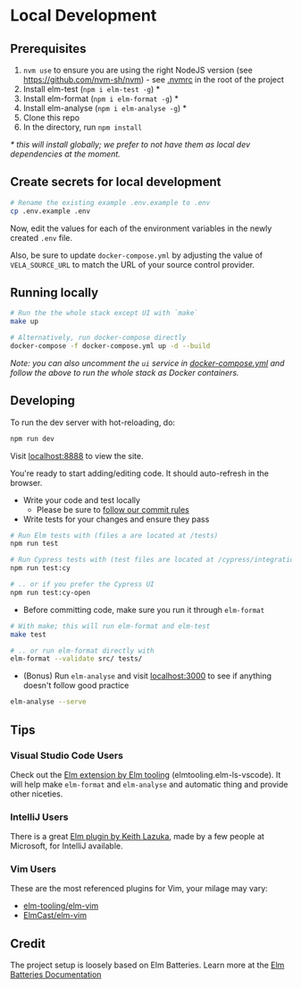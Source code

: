 # Local Development

## Prerequisites

1. `nvm use` to ensure you are using the right NodeJS version (see https://github.com/nvm-sh/nvm) - see [.nvmrc](.nvmrc) in the root of the project
1. Install elm-test (`npm i elm-test -g`) \*
1. Install elm-format (`npm i elm-format -g`) \*
1. Install elm-analyse (`npm i elm-analyse -g`) \*
1. Clone this repo
1. In the directory, run `npm install`

_\* this will install globally; we prefer to not have them as local dev dependencies at the moment._

## Create secrets for local development

```bash
# Rename the existing example .env.example to .env
cp .env.example .env
```

Now, edit the values for each of the environment variables in the newly created `.env` file.

Also, be sure to update `docker-compose.yml` by adjusting the value of `VELA_SOURCE_URL` to match the URL of your source control provider.

## Running locally

```bash
# Run the the whole stack except UI with `make`
make up

# Alternatively, run docker-compose directly
docker-compose -f docker-compose.yml up -d --build
```

_Note: you can also uncomment the `ui` service in [docker-compose.yml](../docker-compose.yml)
and follow the above to run the whole stack as Docker containers._

## Developing

To run the dev server with hot-reloading, do:

```bash
npm run dev
```

Visit [localhost:8888](http://localhost:8888/) to view the site.

You're ready to start adding/editing code. It should auto-refresh in the browser.

- Write your code and test locally
  - Please be sure to [follow our commit rules](https://chris.beams.io/posts/git-commit/#seven-rules)
- Write tests for your changes and ensure they pass

```bash
# Run Elm tests with (files a are located at /tests)
npm run test
```

```bash
# Run Cypress tests with (test files are located at /cypress/integration)
npm run test:cy

# .. or if you prefer the Cypress UI
npm run test:cy-open
```

- Before committing code, make sure you run it through `elm-format`

```bash
# With make; this will run elm-format and elm-test
make test

# .. or run elm-format directly with
elm-format --validate src/ tests/
```

- (Bonus) Run `elm-analyse` and visit [localhost:3000](http://localhost:3000) to see if anything doesn't follow good practice

```bash
elm-analyse --serve
```

## Tips

### Visual Studio Code Users

Check out the [Elm extension by Elm tooling](https://marketplace.visualstudio.com/items?itemName=Elmtooling.elm-ls-vscode) (elmtooling.elm-ls-vscode). It will help make `elm-format` and `elm-analyse` and automatic thing and provide other niceties.

### IntelliJ Users

There is a great [Elm plugin by Keith Lazuka](https://plugins.jetbrains.com/plugin/10268-elm/), made by a few people at Microsoft, for IntelliJ available.

### Vim Users

These are the most referenced plugins for Vim, your milage may vary:

- [elm-tooling/elm-vim](https://github.com/elm-tooling/elm-vim)
- [ElmCast/elm-vim](https://github.com/ElmCast/elm-vim)

## Credit

The project setup is loosely based on Elm Batteries.
Learn more at the [Elm Batteries Documentation](https://github.com/cedricss/elm-batteries#table-of-contents)
